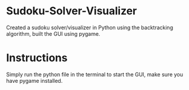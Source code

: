 # Sudoku-Solver-Visualizer
Created a sudoku solver/visualizer in Python using the backtracking algorithm, built the GUI using pygame.
# Instructions
Simply run the python file in the terminal to start the GUI, make sure you have pygame installed.
